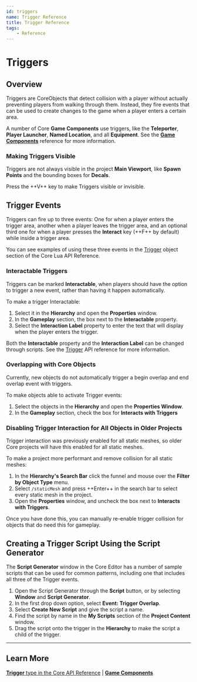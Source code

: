```yaml
---
id: triggers
name: Trigger Reference
title: Trigger Reference
tags:
    - Reference
---
```


# Triggers

## Overview

Triggers are CoreObjects that detect collision with a player without actually preventing players from walking through them. Instead, they fire events that can be used to create changes to the game when a player enters a certain area.

A number of Core **Game Components** use triggers, like the **Teleporter**, **Player Launcher**, **Named Location**, and all **Equipment**. See the [**Game Components**](https://docs.coregames.com/api/components/) reference for more information.

### Making Triggers Visible

Triggers are not always visible in the project **Main Viewport**, like **Spawn Points** and the bounding boxes for **Decals**.

Press the ++V++ key to make Triggers visible or invisible.

## Trigger Events

Triggers can fire up to three events: One for when a player enters the trigger area, another when a player leaves the trigger area, and an optional third one for when a player presses the **Interact** key (++F++ by default) while inside a trigger area.

You can see examples of using these three events in the [Trigger](https://docs.coregames.com/api/trigger/) object section of the Core Lua API Reference.

### Interactable Triggers

Triggers can be marked **Interactable**, when players should have the option to trigger a new event, rather than having it happen automatically.

To make a trigger Interactable:

1. Select it in the **Hierarchy** and open the **Properties** window.
2. In the **Gameplay** section, the box next to the **Interactable** property.
3. Select the **Interaction Label** property to enter the text that will display when the player enters the trigger.

Both the **Interactable** property and the **Interaction Label** can be changed through scripts. See the [Trigger](https://docs.coregames.com/api/trigger/) API reference for more information.

### Overlapping with Core Objects

Currently, new objects do not automatically trigger a begin overlap and end overlap event with triggers.

To make objects able to activate Trigger events:

1. Select the objects in the **Hierarchy** and open the **Properties Window**.
2. In the **Gameplay** section, check the box for **Interacts with Triggers**

### Disabling Trigger Interaction for All Objects in Older Projects

Trigger interaction was previously enabled for all static meshes, so older Core projects will have this enabled for all static meshes.

To make a project more performant and remove collision for all static meshes:

1. In the **Hierarchy's Search Bar** click the funnel and mouse over the **Filter by Object Type** menu.
2. Select ``/staticMesh`` and press ++Enter++ in the search bar to select every static mesh in the project.
3. Open the **Properties** window, and uncheck the box next to **Interacts with Triggers**.

Once you have done this, you can manually re-enable trigger collision for objects that do need this for gameplay.

## Creating a Trigger Script Using the Script Generator

The **Script Generator** window in the Core Editor has a number of sample scripts that can be used for common patterns, including one that includes all three of the Trigger events.

1. Open the Script Generator through the **Script** button, or by selecting **Window** and **Script Generator**.
2. In the first drop down option, select **Event: Trigger Overlap**.
3. Select **Create New Script** and give the script a name.
4. Find the script by name in the **My Scripts** section of the **Project Content** window.
5. Drag the script onto the trigger in the **Hierarchy** to make the script a child of the trigger.

---

## Learn More

[**Trigger** type in the Core API Reference](https://docs.coregames.com/api/trigger/) | [**Game Components**](https://docs.coregames.com/api/components/)
